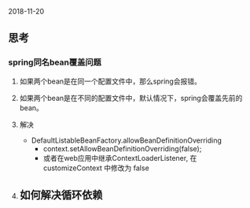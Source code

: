 2018-11-20

## 思考

### spring同名bean覆盖问题
1. 如果两个bean是在同一个配置文件中，那么spring会报错。
2. 如果两个bean是在不同的配置文件中，默认情况下，spring会覆盖先前的bean。
3. 解决
    - DefaultListableBeanFactory.allowBeanDefinitionOverriding
        - context.setAllowBeanDefinitionOverriding(false);
        - 或者在web应用中继承ContextLoaderListener, 在 customizeContext 中修改为 false

1. 如何解决循环依赖
    - 